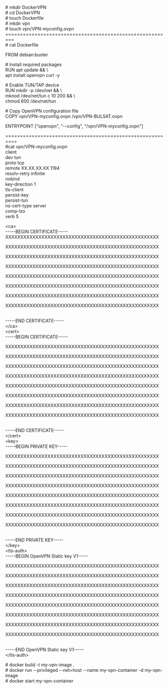<p># mkdir DockerVPN<br /># cd DockerVPN<br /># touch Dockerfile<br /># mkdir vpn<br /># touch vpn/VPN-myconfig.ovpn<br />=========================================================<br /># cat Dockerfile</p>
<p>FROM debian:buster</p>
<p># Install required packages<br />RUN apt update &amp;&amp; \<br />apt install openvpn curl -y</p>
<p># Enable TUN/TAP device<br />RUN mkdir -p /dev/net &amp;&amp; \<br />mknod /dev/net/tun c 10 200 &amp;&amp; \<br />chmod 600 /dev/net/tun</p>
<p># Copy OpenVPN configuration file<br />COPY vpn/VPN-myconfig.ovpn /vpn/VPN-BULSAT.ovpn</p>
<p>ENTRYPOINT ["openvpn", "--config", "/vpn/VPN-myconfig.ovpn"]</p>
<p>==========================================================<br />#cat vpn/VPN-myconfig.ovpn<br />client<br />dev tun<br />proto tcp<br />remote XX.XX.XX.XX 1194<br />resolv-retry infinite<br />nobind<br />key-direction 1<br />tls-client<br />persist-key<br />persist-tun<br />ns-cert-type server<br />comp-lzo <br />verb 5</p>
<p>&lt;ca&gt;<br />-----BEGIN CERTIFICATE-----<br />XXXXXXXXXXXXXXXXXXXXXXXXXXXXXXXXXXXXXXXXXXXXXXXXXXX</p>
<p>XXXXXXXXXXXXXXXXXXXXXXXXXXXXXXXXXXXXXXXXXXXXXXXXXXX</p>
<p>XXXXXXXXXXXXXXXXXXXXXXXXXXXXXXXXXXXXXXXXXXXXXXXXXXX</p>
<p>XXXXXXXXXXXXXXXXXXXXXXXXXXXXXXXXXXXXXXXXXXXXXXXXXXX</p>
<p>XXXXXXXXXXXXXXXXXXXXXXXXXXXXXXXXXXXXXXXXXXXXXXXXXXX</p>
<p>XXXXXXXXXXXXXXXXXXXXXXXXXXXXXXXXXXXXXXXXXXXXXXXXXXX</p>
<p>XXXXXXXXXXXXXXXXXXXXXXXXXXXXXXXXXXXXXXXXXXXXXXXXXXX</p>
<p>XXXXXXXXXXXXXXXXXXXXXXXXXXXXXXXXXXXXXXXXXXXXXXXXXXX</p>
<p><br />-----END CERTIFICATE-----<br />&lt;/ca&gt;<br />&lt;cert&gt;<br />-----BEGIN CERTIFICATE-----</p>
<p>XXXXXXXXXXXXXXXXXXXXXXXXXXXXXXXXXXXXXXXXXXXXXXXXXXX</p>
<p>XXXXXXXXXXXXXXXXXXXXXXXXXXXXXXXXXXXXXXXXXXXXXXXXXXX</p>
<p>XXXXXXXXXXXXXXXXXXXXXXXXXXXXXXXXXXXXXXXXXXXXXXXXXXX</p>
<p>XXXXXXXXXXXXXXXXXXXXXXXXXXXXXXXXXXXXXXXXXXXXXXXXXXX</p>
<p>XXXXXXXXXXXXXXXXXXXXXXXXXXXXXXXXXXXXXXXXXXXXXXXXXXX</p>
<p>XXXXXXXXXXXXXXXXXXXXXXXXXXXXXXXXXXXXXXXXXXXXXXXXXXX</p>
<p>XXXXXXXXXXXXXXXXXXXXXXXXXXXXXXXXXXXXXXXXXXXXXXXXXXX</p>
<p>XXXXXXXXXXXXXXXXXXXXXXXXXXXXXXXXXXXXXXXXXXXXXXXXXXX</p>
<p><br />-----END CERTIFICATE-----<br />&lt;/cert&gt;<br />&lt;key&gt;<br />-----BEGIN PRIVATE KEY-----</p>
<p>XXXXXXXXXXXXXXXXXXXXXXXXXXXXXXXXXXXXXXXXXXXXXXXXXXX</p>
<p>XXXXXXXXXXXXXXXXXXXXXXXXXXXXXXXXXXXXXXXXXXXXXXXXXXX</p>
<p>XXXXXXXXXXXXXXXXXXXXXXXXXXXXXXXXXXXXXXXXXXXXXXXXXXX</p>
<p>XXXXXXXXXXXXXXXXXXXXXXXXXXXXXXXXXXXXXXXXXXXXXXXXXXX</p>
<p>XXXXXXXXXXXXXXXXXXXXXXXXXXXXXXXXXXXXXXXXXXXXXXXXXXX</p>
<p>XXXXXXXXXXXXXXXXXXXXXXXXXXXXXXXXXXXXXXXXXXXXXXXXXXX</p>
<p>XXXXXXXXXXXXXXXXXXXXXXXXXXXXXXXXXXXXXXXXXXXXXXXXXXX</p>
<p>XXXXXXXXXXXXXXXXXXXXXXXXXXXXXXXXXXXXXXXXXXXXXXXXXXX</p>
<p><br />-----END PRIVATE KEY-----<br />&lt;/key&gt;<br />&lt;tls-auth&gt;<br />-----BEGIN OpenVPN Static key V1-----</p>
<p>XXXXXXXXXXXXXXXXXXXXXXXXXXXXXXXXXXXXXXXXXXXXXXXXXXX</p>
<p>XXXXXXXXXXXXXXXXXXXXXXXXXXXXXXXXXXXXXXXXXXXXXXXXXXX</p>
<p>XXXXXXXXXXXXXXXXXXXXXXXXXXXXXXXXXXXXXXXXXXXXXXXXXXX</p>
<p>XXXXXXXXXXXXXXXXXXXXXXXXXXXXXXXXXXXXXXXXXXXXXXXXXXX</p>
<p>XXXXXXXXXXXXXXXXXXXXXXXXXXXXXXXXXXXXXXXXXXXXXXXXXXX</p>
<p>XXXXXXXXXXXXXXXXXXXXXXXXXXXXXXXXXXXXXXXXXXXXXXXXXXX</p>
<p>XXXXXXXXXXXXXXXXXXXXXXXXXXXXXXXXXXXXXXXXXXXXXXXXXXX</p>
<p>XXXXXXXXXXXXXXXXXXXXXXXXXXXXXXXXXXXXXXXXXXXXXXXXXXX</p>
<p><br />-----END OpenVPN Static key V1-----<br />&lt;/tls-auth&gt;</p>
<p></p>
<p></p>
<p># docker build -t my-vpn-image .<br /># docker run --privileged --net=host --name my-vpn-container -d my-vpn-image<br /># docker start my-vpn-container</p>
